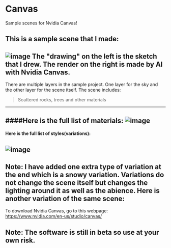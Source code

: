 # Canvas
Sample scenes for Nvidia Canvas!

## This is a sample scene that I made:
![image](https://user-images.githubusercontent.com/77963043/177745281-1e123968-cb67-4522-976b-a3b4f7c6ad92.png)
The "drawing" on the left is the sketch that I drew.
The render on the right is made by AI with Nvidia Canvas.
---
There are multiple layers in the sample project. One layer for the sky and the other layer for the scene itself.
The scene includes:
>Scattered rocks, trees and other materials
---
####Here is the full list of materials:
![image](https://user-images.githubusercontent.com/77963043/177747178-63107983-d9f8-411f-a89b-44503aa1f75d.png)
---
#### Here is the full list of styles(variations):
![image](https://user-images.githubusercontent.com/77963043/177747296-a5d221ac-1383-49f5-a687-26639d2d9240.png)
---
Note: I have added one extra type of variation at the end which is a snowy variation.
Variations do not change the scene itself but changes the lighting around it as well as the abience. Here is another variation of the same scene:
---
To download Nvidia Canvas, go to this webpage:
https://www.nvidia.com/en-us/studio/canvas/
## Note: The software is still in beta so use at your own risk.
